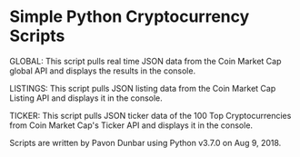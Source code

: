 # Simple Python Cryptocurrency Scripts 

GLOBAL: This script pulls real time JSON data from the Coin Market Cap global API and displays the results in the console.

LISTINGS: This script pulls JSON listing data from the Coin Market Cap Listing API and displays it in the console.

TICKER: This script pulls JSON ticker data of the 100 Top Cryptocurrencies from Coin Market Cap's Ticker API and displays it in the console.

Scripts are written by Pavon Dunbar using Python v3.7.0 on Aug 9, 2018.
